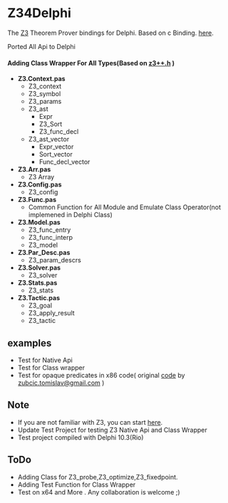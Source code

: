 # Z34Delphi
  The [Z3](https://github.com/Z3Prover/z3) Theorem Prover bindings for Delphi.
  Based on c Binding. [here](https://github.com/Z3Prover/z3/tree/master/src/api).
  
  Ported All Api to Delphi
  
#### Adding Class Wrapper For All Types(Based on [z3++.h](https://github.com/Z3Prover/z3/tree/master/src/api/c%2B%2B) )
* **Z3.Context.pas**
    * Z3_context           
    * Z3_symbol             
    * Z3_params             
    * Z3_ast                
      * Expr               
      * Z3_Sort            
      * Z3_func_decl       
    * Z3_ast_vector         
      * Expr_vector        
      * Sort_vector        
      * Func_decl_vector
*  **Z3.Arr.pas**
    * Z3 Array
*  **Z3.Config.pas**
    * Z3_config
* **Z3.Func.pas**	
    * Common Function for All Module and Emulate Class Operator(not implemened in Delphi Class)
* **Z3.Model.pas**
    * Z3_func_entry  
    * Z3_func_interp    
    * Z3_model 
* **Z3.Par_Desc.pas**
    * Z3_param_descrs
* **Z3.Solver.pas**	
    * Z3_solver
* **Z3.Stats.pas**		
    * Z3_stats
* **Z3.Tactic.pas**
    * Z3_goal 
    * Z3_apply_result
    * Z3_tactic 
	
## examples
* Test for Native Api
* Test for Class wrapper
* Test for opaque predicates in x86 code( original [code](www.zubcic.re)  by  zubcic.tomislav@gmail.com )


## Note
  * If you are not familiar with Z3, you can start [here](https://github.com/Z3Prover/z3/wiki#background).
  * Update Test Project for testing Z3 Native Api and Class Wrapper
  * Test project compiled with Delphi 10.3(Rio)
  
## ToDo  
  * Adding Class for Z3_probe,Z3_optimize,Z3_fixedpoint.
  * Adding Test Function for Class Wrapper
  * Test on x64 and More . Any collaboration is welcome ;) 

